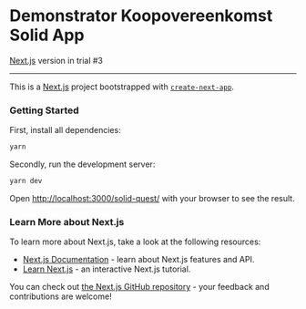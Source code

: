 # Demonstrator Koopovereenkomst Solid App

[Next.js](https://nextjs.org/) version in trial #3

---

This is a [Next.js](https://nextjs.org/) project bootstrapped with [`create-next-app`](https://github.com/vercel/next.js/tree/canary/packages/create-next-app).

### Getting Started

First, install all dependencies:

```bash
yarn
```

Secondly, run the development server:

```bash
yarn dev
```

Open [http://localhost:3000/solid-quest/](http://localhost:3000/solid-quest/) with your browser to see the result.

### Learn More about Next.js

To learn more about Next.js, take a look at the following resources:

- [Next.js Documentation](https://nextjs.org/docs) - learn about Next.js features and API.
- [Learn Next.js](https://nextjs.org/learn) - an interactive Next.js tutorial.

You can check out [the Next.js GitHub repository](https://github.com/vercel/next.js/) - your feedback and contributions are welcome!

